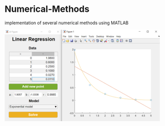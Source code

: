 # Numerical-Methods
implementation of several numerical methods using MATLAB

![linear regresion](./imgs/linear3.PNG)
